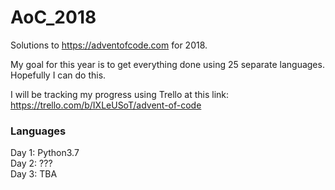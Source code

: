 # AoC_2018
Solutions to https://adventofcode.com for 2018.

My goal for this year is to get everything done using 25 separate languages.  Hopefully I can do this.

I will be tracking my progress using Trello at this link: https://trello.com/b/IXLeUSoT/advent-of-code

### Languages
Day 1: Python3.7\
Day 2: ???\
Day 3: TBA
